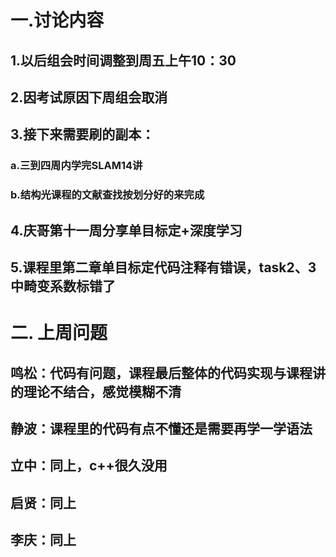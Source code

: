 # 一.讨论内容
## 1.以后组会时间调整到周五上午10：30
## 2.因考试原因下周组会取消
## 3.接下来需要刷的副本：
### a.三到四周内学完SLAM14讲
### b.结构光课程的文献查找按划分好的来完成
## 4.庆哥第十一周分享单目标定+深度学习
## 5.课程里第二章单目标定代码注释有错误，task2、3中畸变系数标错了
# 二. 上周问题
## 鸣松：代码有问题，课程最后整体的代码实现与课程讲的理论不结合，感觉模糊不清
## 静波：课程里的代码有点不懂还是需要再学一学语法
## 立中：同上，c++很久没用
## 启贤：同上
## 李庆：同上

